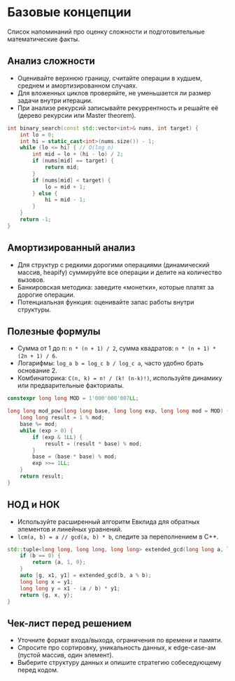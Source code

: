 # Базовые концепции

Список напоминаний про оценку сложности и подготовительные математические факты.

## Анализ сложности

- Оценивайте верхнюю границу, считайте операции в худшем, среднем и амортизированном случаях.
- Для вложенных циклов проверяйте, не уменьшается ли размер задачи внутри итерации.
- При анализе рекурсий записывайте рекуррентность и решайте её (дерево рекурсии или Master theorem).

```cpp
int binary_search(const std::vector<int>& nums, int target) {
    int lo = 0;
    int hi = static_cast<int>(nums.size()) - 1;
    while (lo <= hi) { // O(log n)
        int mid = lo + (hi - lo) / 2;
        if (nums[mid] == target) {
            return mid;
        }
        if (nums[mid] < target) {
            lo = mid + 1;
        } else {
            hi = mid - 1;
        }
    }
    return -1;
}
```

## Амортизированный анализ

- Для структур с редкими дорогими операциями (динамический массив, heapify) суммируйте все операции и делите на количество вызовов.
- Банкировская методика: заведите «монетки», которые платят за дорогие операции.
- Потенциальная функция: оценивайте запас работы внутри структуры.

## Полезные формулы

- Сумма от 1 до n: `n * (n + 1) / 2`, сумма квадратов: `n * (n + 1) * (2n + 1) / 6`.
- Логарифмы: `log_a b = log_c b / log_c a`, часто удобно брать основание 2.
- Комбинаторика: `C(n, k) = n! / (k! (n-k)!)`, используйте динамику или предварительные факториалы.

```cpp
constexpr long long MOD = 1'000'000'007LL;

long long mod_pow(long long base, long long exp, long long mod = MOD) {
    long long result = 1 % mod;
    base %= mod;
    while (exp > 0) {
        if (exp & 1LL) {
            result = (result * base) % mod;
        }
        base = (base * base) % mod;
        exp >>= 1LL;
    }
    return result;
}
```

## НОД и НОК

- Используйте расширенный алгоритм Евклида для обратных элементов и линейных уравнений.
- `lcm(a, b) = a // gcd(a, b) * b`, следите за переполнением в C++.

```cpp
std::tuple<long long, long long, long long> extended_gcd(long long a, long long b) {
    if (b == 0) {
        return {a, 1, 0};
    }
    auto [g, x1, y1] = extended_gcd(b, a % b);
    long long x = y1;
    long long y = x1 - (a / b) * y1;
    return {g, x, y};
}
```

## Чек-лист перед решением

- Уточните формат входа/выхода, ограничения по времени и памяти.
- Спросите про сортировку, уникальность данных, к edge-case-ам (пустой массив, один элемент).
- Выберите структуру данных и опишите стратегию собеседующему перед кодом.
